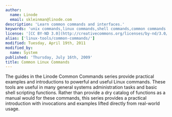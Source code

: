```yaml
---
author:
  name: Linode
  email: skleinman@linode.com
description: 'Learn common commands and interfaces.'
keywords: 'unix commands,linux commands,shell commands,common commands'
license: '[CC BY-ND 3.0](http://creativecommons.org/licenses/by-nd/3.0/us/)'
alias: ['linux-tools/common-commands/']
modified: Tuesday, April 19th, 2011
modified_by:
  name: System
published: 'Thursday, July 16th, 2009'
title: Common Linux Commands
---
```


The guides in the Linode Common Commands series provide practical examples and introductions to powerful and useful Linux commands. These tools are useful in many general systems administration tasks and basic shell scripting functions. Rather than provide a dry catalog of functions as a manual would for these commands, this series provides a practical introduction with invocations and examples lifted directly from real-world usage.
